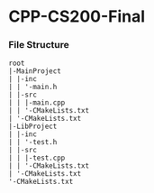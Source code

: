 # CPP-CS200-Final

### File Structure
```
root
|-MainProject
| |-inc
| | '-main.h
| |-src
| | |-main.cpp
| | '-CMakeLists.txt
| '-CMakeLists.txt
|-LibProject
| |-inc
| | '-test.h
| |-src
| | |-test.cpp
| | '-CMakeLists.txt
| '-CMakeLists.txt
'-CMakeLists.txt
```

